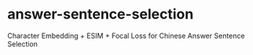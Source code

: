 # answer-sentence-selection
Character Embedding + ESIM + Focal Loss for Chinese Answer Sentence Selection 
